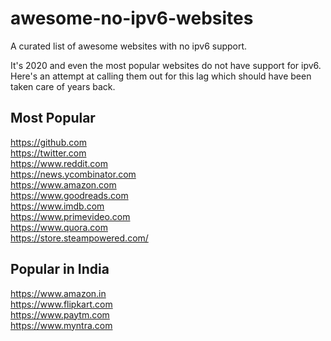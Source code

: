# awesome-no-ipv6-websites
A curated list of awesome websites with no ipv6 support.  

It's 2020 and even the most popular websites do not have support for ipv6. Here's an attempt at calling them out for this lag which should have been taken care of years back.

## Most Popular
https://github.com  
https://twitter.com  
https://www.reddit.com  
https://news.ycombinator.com  
https://www.amazon.com     
https://www.goodreads.com  
https://www.imdb.com  
https://www.primevideo.com  
https://www.quora.com  
https://store.steampowered.com/  


## Popular in India
https://www.amazon.in  
https://www.flipkart.com  
https://www.paytm.com  
https://www.myntra.com
